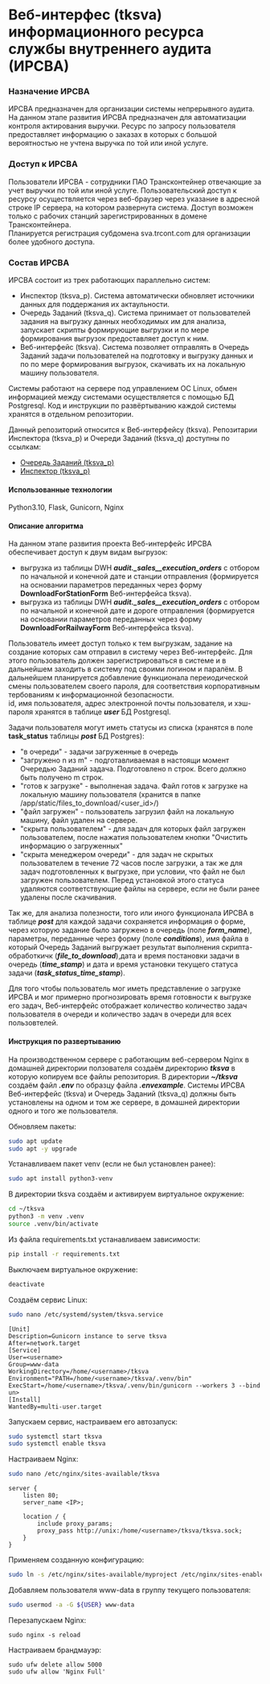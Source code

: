 # Веб-интерфес (tksva) информационного ресурса службы внутреннего аудита (ИРСВА)

### Назначение ИРСВА
ИРСВА предназначен для организации системы непрерывного аудита.
На данном этапе развития ИРСВА предназначен для автоматизации контроля актирования выручки.
Ресурс по запросу пользователя предоставляет информацию о заказах в которых с большой вероятностью не учтена выручка по той или иной услуге.

### Доступ к ИРСВА
Пользователи ИРСВА - сотрудники ПАО Трансконтейнер отвечающие за учет выручки по той или иной услуге.
Пользовательский доступ к ресурсу осуществляется через веб-браузер через указание в адресной строке IP сервера, на котором развернута система.
Доступ возможен только с рабочих станций зарегистрированных в домене Трансконтейнера.  
Планируется регистрация субдомена sva.trcont.com для организации более удобного доступа.

### Состав ИРСВА
ИРСВА состоит из трех работающих параллельно систем:
- Инспектор (tksva_p). Система автоматически обновляет источники данных для поддержания их актаульности.
- Очередь Заданий (tksva_q). Система принимает от пользователей задания на выгрузку данных необходимых им для анализа, запускает скрипты формирующие выгрузки и по мере формирования выгрузок предоставляет доступ к ним.
- Веб-интерфейс (tksva). Система позволяет отправлять в Очередь Заданий задачи пользователей на подготовку и выгрузку данных и по по мере формирования выгрузок, скачивать их на локальную машину пользователя.

Системы работают на сервере под управлением ОС Linux, обмен информацией между системами осуществляется с помощью БД Postgresql.
Код и инструкции по развёртыванию каждой системы хранятся в отдельном репозитории.

Данный репозиторий относится к Веб-интерфейсу (tksva).
Репозитарии Инспектора (tksva_p) и Очереди Заданий (tksva_q) доступны по ссылкам:
- [Очередь Заданий (tksva_p)](https://github.com/DSTsvetkovTRCONT/tksva_q)
- [Инспектор (tksva_p)](https://github.com/DSTsvetkovTRCONT/tksva_p)

#### Использованные технологии
Python3.10, Flask, Gunicorn, Nginx

#### Описание алгоритма
На данном этапе развития проекта Веб-интерфейс ИРСВА обеспечивает доступ к двум видам выгрузок:
- выгрузка из таблицы DWH ***audit._sales__execution_orders*** с отбором по начальной и конечной дате и станции отправления (формируется на основании параметров переданных через форму **DownloadForStationForm** Веб-интерфейса tksva).
- выгрузка из таблицы DWH ***audit._sales__execution_orders*** с отбором по начальной и конечной дате и дороге отправления (формируется на основании параметров переданных через форму **DownloadForRailwayForm** Веб-интерфейса tksva).

Пользователь имеет доступ только к тем выгрузкам, задание на создание которых сам отправил в систему через Веб-интерфейс. Для этого пользователь должен зарегистрироваться в системе и в дальнейшем заходить в систему под своими логином и паралём. В дальнейшем планируется добавление функционала переиодической смены пользователем своего пароля, для соответствия корпоративным тербованиям к информационной безопасности.  
id, имя пользователя, адрес электронной почты пользователя, и хэш-пароля хранятся в таблице ***user*** БД Postgresql.

Задачи пользователя могут иметь статусы из списка (хранятся в поле **task_status** таблицы ***post*** БД Postgres):
- "в очереди" - задачи загруженные в очередь
- "загружено n из m" - подготавливаемая в настоящи момент Очередью Заданий задача. Подготовлено n строк. Всего должно быть получено m строк.
- "готов к загрузке" - выполненая задача. Файл готов к загрузке на локальную машину пользователя (хранится в папке /app/static/files_to_download/<user_id>/)
- "файл загружен" - пользователь загрузил файл на локальную машину, файл удален на сервере.
- "скрыта пользователем" - для задач для которых файл загружен пользователем, после нажатия пользователем кнопки "Очистить информацию о загруженных"
- "скрыта менеджером очереди" - для задач не скрытых пользователем в течение 72 часов после загрузки, а так же для задач подготовленных к выгрузке, при условии, что файл не был загружен пользователем. Перед установкой этого статуса удаляются соответствующие файлы на сервере, если не были ранее удалены после скачивания.

Так же, для анализа полезности, того или иного функционала ИРСВА в таблице ***post*** для каждой задачи сохраняется информация о форме, через которую задание было загружено в очередь (поле ***form_name***), параметры, переданные через форму (поле ***conditions***), имя файла в который Очередь Заданий выгружает результат выполнения скрипта-обработкичк (***file_to_download***),дата и время постановки задачи в очередь (***time_stamp***) и дата и время установки текущего статуса задачи (***task_status_time_stamp***).

Для того чтобы пользователь мог иметь представление о загрузке ИРСВА и мог примерно прогнозировать время готовности к выгрузке его задач, Веб-интерфейс отображает количество  количество задач пользователя в очереди и количество задач в очереди для всех пользовтелей.

#### Инструкция по развертыванию
На производственном сервере с работающим веб-сервером Nginx в домашней директории ползователя создаём директорию ***tksva*** в которую копируем все файлы репозитория.
В директории ***~/tksva*** создаём файл ***.env*** по образцу файла ***.envexample***.
Системы ИРСВА Веб-интерфейс (tksva) и Очередь Заданий (tksva_q) должны быть установлены на одном и том же сервере, в домашней директории одного и того же пользователя.

Обновляем пакеты:
```bash
sudo apt update
sudo apt -y upgrade
```
Устанавливаем пакет venv (если не был установлен ранее):
```bash
sudo apt install python3-venv
```
В директории tksva создаём и активируем виртуальное окружение:
```bash
cd ~/tksva
python3 -m venv .venv
source .venv/bin/activate
```
Из файла requirements.txt устанавливаем зависимости:
```bash
pip install -r requirements.txt
```
Выключаем виртуальное окружение:
```bash
deactivate
```
Создаём сервис Linux:
```bash
sudo nano /etc/systemd/system/tksva.service
```
```
[Unit]
Description=Gunicorn instance to serve tksva
After=network.target
[Service]
User=<username>
Group=www-data
WorkingDirectory=/home/<username>/tksva
Environment="PATH=/home/<username>/tksva/.venv/bin"
ExecStart=/home/<username>/tksva/.venv/bin/gunicorn --workers 3 --bind un>
[Install]
WantedBy=multi-user.target
```
Запускаем сервис, настраиваем его автозапуск:
```bash
sudo systemctl start tksva
sudo systemctl enable tksva
```
Настраиваем Nginx:
```bash
sudo nano /etc/nginx/sites-available/tksva
```
```
server {
    listen 80;
    server_name <IP>;

    location / {
        include proxy_params;
        proxy_pass http://unix:/home/<username>/tksva/tksva.sock;
    }
}
```
Применяем созданную конфигурацию:
```bash
sudo ln -s /etc/nginx/sites-available/myproject /etc/nginx/sites-enabled
```
Добавляем пользователя www-data в группу текущего пользователя:
```bash
sudo usermod -a -G ${USER} www-data
```
Перезапускаем Nginx:
```
sudo nginx -s reload
```
Настраиваем брандмауэр:
```
sudo ufw delete allow 5000
sudo ufw allow 'Nginx Full'
```